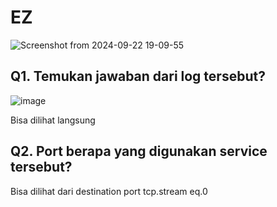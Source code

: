 # EZ

 ![Screenshot from 2024-09-22 19-09-55](https://github.com/user-attachments/assets/901def52-9364-4e7c-8565-358c1f5211e5)

 ## Q1. Temukan jawaban dari log tersebut?

![image](https://github.com/user-attachments/assets/c8ce8672-8e41-4c9c-b9b9-c66878a1009b)

Bisa dilihat langsung

 ## Q2. Port berapa yang digunakan service tersebut?

Bisa dilihat dari destination port tcp.stream eq.0
 
